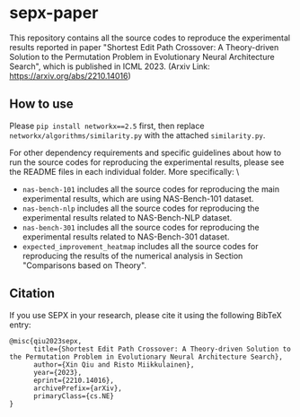 # sepx-paper

This repository contains all the source codes to reproduce the experimental results reported in paper "Shortest Edit Path Crossover: A Theory-driven Solution to the Permutation Problem in Evolutionary Neural Architecture Search", which is published in ICML 2023. (Arxiv Link: https://arxiv.org/abs/2210.14016)

## How to use

Please ```pip install networkx==2.5``` first, then replace ```networkx/algorithms/similarity.py``` with the attached ```similarity.py```. 

For other dependency requirements and specific guidelines about how to run the source codes for reproducing the experimental results, please see the README files in
each individual folder. More specifically: \
- ```nas-bench-101``` includes all the source codes for reproducing the main experimental results, which are using NAS-Bench-101 dataset.
- ```nas-bench-nlp``` includes all the source codes for reproducing the experimental results related to NAS-Bench-NLP dataset.
- ```nas-bench-301``` includes all the source codes for reproducing the experimental results related to NAS-Bench-301 dataset.
- ```expected_improvement_heatmap``` includes all the source codes for reproducing the results of the numerical analysis in Section "Comparisons based on Theory".

## Citation

If you use SEPX in your research, please cite it using the following BibTeX entry:
```
@misc{qiu2023sepx,
      title={Shortest Edit Path Crossover: A Theory-driven Solution to the Permutation Problem in Evolutionary Neural Architecture Search}, 
      author={Xin Qiu and Risto Miikkulainen},
      year={2023},
      eprint={2210.14016},
      archivePrefix={arXiv},
      primaryClass={cs.NE}
}
```

